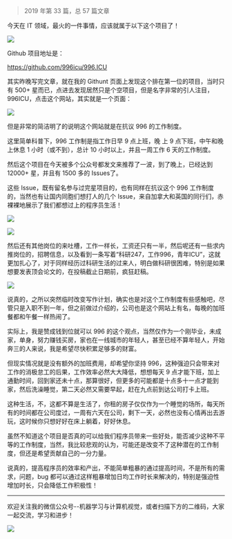 
> 2019 年第 33 篇，总 57 篇文章

今天在 IT 领域，最火的一件事情，应该就属于以下这个项目了！

![](https://cai-images-1257823952.cos.ap-beijing.myqcloud.com/996icu.png)

Github 项目地址是：

https://github.com/996icu/996.ICU

其实昨晚写完文章，就在我的 Githunt 页面上发现这个排在第一位的项目，当时只有 500+ 星而已，点进去发现居然只是个空项目，但是名字非常的引人注目，996ICU，点击这个网站，其实就是一个页面：

![](https://cai-images-1257823952.cos.ap-beijing.myqcloud.com/996icu2.png)

但是非常的简洁明了的说明这个网站就是在抗议 996 的工作制度。

这里简单科普下，996 工作制是指工作日早 9 点上班，晚 上 9 点下班，中午和晚上休息 1 小时（或不到），总计 10 小时以上，并且一周工作 6 天的工作制度。

然后这个项目在今天被多个公众号都发文来推荐了一波，到了晚上，已经达到 12000+ 星，并且有 1500 多的 Issues了。

这些 Issue，既有留名参与过完星项目的，也有同样在抗议这个 996 工作制度的，当然也有让国内同胞们想打人的几个 Issue，来自加拿大和英国的同行们，赤裸裸地展示了我们都想过上的程序员生活！

![](https://cai-images-1257823952.cos.ap-beijing.myqcloud.com/996icu3.png)


![](https://cai-images-1257823952.cos.ap-beijing.myqcloud.com/996icu4.png)


然后还有其他岗位的来吐槽，工作一样长，工资还只有一半，然后呢还有一些求内推岗位的，招聘信息，以及看到一条写着“科研247，工作996，青年ICU”，这就更加扎心了，对于同样经历过科研生活的过来人，明白做科研很困难，特别是如果想要发表顶会论文的，在投稿截止日期前，疯狂赶稿。

![](https://cai-images-1257823952.cos.ap-beijing.myqcloud.com/996icu5.png)


说真的，之所以突然临时改变写作计划，确实也是对这个工作制度有些感触吧，尽管只是入职不到一年，但之前做过介绍的，公司也是这个网站上有名，每晚的加班餐都和午餐一样热闹了。

实际上，我是赞成钱到位就可以 996 的这个观点，当然仅作为一个刚毕业，未成家，单身，努力赚钱买房，家也在一线城市的年轻人，甚至已经不算年轻人，开始奔三的人来说，我是希望尽快积累足够多的财富。

但现实情况就是没有额外的加班费用，却希望你坚持 996，这种强迫只会带来对工作的消极怠工的后果，工作效率必然大大降低，想想每天 9 点才能下班，加上通勤时间，回到家还未十点，那算很好，但更多的可能都是十点多十一点才能到家，然后洗澡睡觉，第二天必然又需要早起，赶在九点前到达公司打卡上班。

这种生活，不，这都不算是生活了，你租的房子仅仅作为一个睡觉的场所，每天所有的时间都在公司度过，一周有六天在公司，剩下一天，必然也没有心情再出去游玩，这时候你只想好好在床上躺着，好好休息。

虽然不知道这个项目是否真的可以给我们程序员带来一些好处，能否减少这种不平等的工作制度，当然，我比较悲观的认为，可能还是改变不了这种潜在的工作制度，但还是希望贡献自己的一分力量。

说真的，提高程序员的效率和产出，不能简单粗暴的通过提高时间，不是所有的需求，问题，bug 都可以通过这样粗暴增加日均工作时长来解决的，特别是强迫性增加时长，只会降低工作积极性！

---


欢迎关注我的微信公众号--机器学习与计算机视觉，或者扫描下方的二维码，大家一起交流，学习和进步！

![](https://cai-images-1257823952.cos.ap-beijing.myqcloud.com/qrcode_new.jpg)


